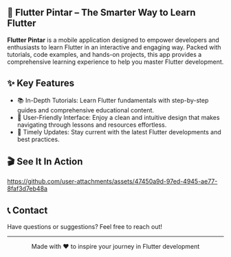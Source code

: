 ## 🚀 Flutter Pintar – The Smarter Way to Learn Flutter

**Flutter Pintar** is a mobile application designed to empower developers and enthusiasts to learn Flutter in an interactive and engaging way. Packed with tutorials, code examples, and hands-on projects, this app provides a comprehensive learning experience to help you master Flutter development.

## ✨ Key Features

- 📚 In-Depth Tutorials: Learn Flutter fundamentals with step-by-step guides and comprehensive educational content.
- 📱 User-Friendly Interface: Enjoy a clean and intuitive design that makes navigating through lessons and resources effortless.
- 🔔 Timely Updates: Stay current with the latest Flutter developments and best practices.

## 🎬 See It In Action
https://github.com/user-attachments/assets/47450a9d-97ed-4945-ae77-8faf3d7eb48a
## 📞 Contact

Have questions or suggestions? Feel free to reach out!

---

<p align="center">Made with ❤️ to inspire your journey in Flutter development</p>
